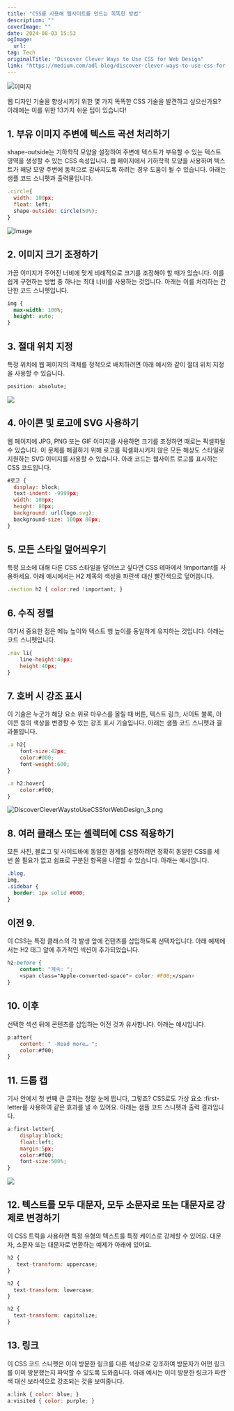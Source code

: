 ```yaml
---
title: "CSS를 사용해 웹사이트를 만드는 똑똑한 방법"
description: ""
coverImage: ""
date: 2024-08-03 15:53
ogImage: 
  url: 
tag: Tech
originalTitle: "Discover Clever Ways to Use CSS for Web Design"
link: "https://medium.com/adl-blog/discover-clever-ways-to-use-css-for-web-design-6b1a3b9f776a"
---
```




![이미지](/assets/img/DiscoverCleverWaystoUseCSSforWebDesign_0.png)

웹 디자인 기술을 향상시키기 위한 몇 가지 똑똑한 CSS 기술을 발견하고 싶으신가요? 아래에는 이를 위한 13가지 쉬운 팁이 있습니다!

## 1. 부유 이미지 주변에 텍스트 곡선 처리하기

shape-outside는 기하학적 모양을 설정하여 주변에 텍스트가 부유할 수 있는 텍스트 영역을 생성할 수 있는 CSS 속성입니다. 웹 페이지에서 기하학적 모양을 사용하며 텍스트가 해당 모양 주변에 동적으로 감싸지도록 하려는 경우 도움이 될 수 있습니다. 아래는 샘플 코드 스니펫과 출력물입니다.

<div class="content-ad"></div>

```js
.circle{
  width: 100px;
  float: left;
  shape-outside: circle(50%);
}
```

![Image](/assets/img/DiscoverCleverWaystoUseCSSforWebDesign_1.png)

## 2. 이미지 크기 조정하기

가끔 이미지가 주어진 너비에 맞게 비례적으로 크기를 조정해야 할 때가 있습니다. 이를 쉽게 구현하는 방법 중 하나는 최대 너비를 사용하는 것입니다. 아래는 이를 처리하는 간단한 코드 스니펫입니다.

<div class="content-ad"></div>

```css
img {
  max-width: 100%;
  height: auto;
}
```

## 3. 절대 위치 지정

특정 위치에 웹 페이지의 객체를 정적으로 배치하려면 아래 예시와 같이 절대 위치 지정을 사용할 수 있습니다.

```css
position: absolute;
```

<div class="content-ad"></div>

<img src="/assets/img/DiscoverCleverWaystoUseCSSforWebDesign_2.png" />

## 4. 아이콘 및 로고에 SVG 사용하기

웹 페이지에 JPG, PNG 또는 GIF 이미지를 사용하면 크기를 조정하면 때로는 픽셀화될 수 있습니다. 이 문제를 해결하기 위해 로고를 픽셀화시키지 않은 모든 해상도 스타일로 지원하는 SVG 이미지를 사용할 수 있습니다. 아래 코드는 웹사이트 로고를 표시하는 CSS 코드입니다.

```js
#로고 {
  display: block;
  text-indent: -9999px;
  width: 100px;
  height: 80px;
  background: url(logo.svg);
  background-size: 100px 80px;
}
```

<div class="content-ad"></div>

## 5. 모든 스타일 덮어씌우기

특정 요소에 대해 다른 CSS 스타일을 덮어쓰고 싶다면 CSS 테마에서 !important를 사용하세요. 아래 예시에서는 H2 제목의 색상을 파란색 대신 빨간색으로 덮어씁니다.

```js
.section h2 { color:red !important; }
```

## 6. 수직 정렬

<div class="content-ad"></div>

여기서 중요한 점은 메뉴 높이와 텍스트 행 높이를 동일하게 유지하는 것입니다. 아래는 코드 스니펫입니다.

```js
.nav li{
    line-height:40px;
    height:40px;
}
```

## 7. 호버 시 강조 표시

이 기술은 누군가 해당 요소 위로 마우스를 올릴 때 버튼, 텍스트 링크, 사이트 블록, 아이콘 등의 색상을 변경할 수 있는 강조 표시 기술입니다. 아래는 샘플 코드 스니펫과 결과물입니다.

<div class="content-ad"></div>

```js
.a h2{
    font-size:42px;
    color:#000;
    font-weight:600;
}

.a h2:hover{
    color:#f00;
}
```

![DiscoverCleverWaystoUseCSSforWebDesign_3.png](/assets/img/DiscoverCleverWaystoUseCSSforWebDesign_3.png)

## 8. 여러 클래스 또는 셀렉터에 CSS 적용하기

모든 사진, 블로그 및 사이드바에 동일한 경계를 설정하려면 정확히 동일한 CSS를 세 번 쓸 필요가 없고 쉼표로 구분된 항목을 나열할 수 있습니다. 아래는 예시입니다.

<div class="content-ad"></div>

```css
.blog,
img,
.sidebar {
  border: 1px solid #000;
}
```

## 이전 9.

이 CSS는 특정 클래스의 각 발생 앞에 컨텐츠를 삽입하도록 선택자입니다. 아래 예제에서는 H2 태그 앞에 추가적인 섹션이 추가되었습니다.

```css
h2:before {
    content: "계속: ";
    <span class="Apple-converted-space"> color: #F00;</span>
}
```

<div class="content-ad"></div>

## 10. 이후

선택한 섹션 뒤에 콘텐츠를 삽입하는 이전 것과 유사합니다. 아래는 예시입니다.

```js
p:after{
    content: " -Read more… ";
    color:#f00;
}
```

## 11. 드롭 캡

<div class="content-ad"></div>

기사 안에서 첫 번째 큰 글자는 정말 눈에 띕니다, 그렇죠? CSS로도 가상 요소 :first-letter를 사용하여 같은 효과를 낼 수 있어요. 아래는 샘플 코드 스니펫과 출력 결과입니다.

```js
a:first-letter{
    display:block;
    float:left;
    margin:5px;
    color:#f00;
    font-size:500%;
}
```

<img src="/assets/img/DiscoverCleverWaystoUseCSSforWebDesign_4.png" />

## 12. 텍스트를 모두 대문자, 모두 소문자로 또는 대문자로 강제로 변경하기

<div class="content-ad"></div>

이 CSS 트릭을 사용하면 특정 유형의 텍스트를 특정 케이스로 강제할 수 있어요. 대문자, 소문자 또는 대문자로 변환하는 예제가 아래에 있어요.

```js
h2 {
   text-transform: uppercase;
}
```

```js
h2 {
  text-transform: lowercase;
}
```

```js
h2 {
  text-transform: capitalize;
}
```

<div class="content-ad"></div>

## 13. 링크

이 CSS 코드 스니펫은 이미 방문한 링크를 다른 색상으로 강조하여 방문자가 어떤 링크를 이미 방문했는지 파악할 수 있도록 도와줍니다. 아래 예시는 이미 방문한 링크가 파란색 대신 보라색으로 강조되는 것을 보여줍니다.

```js
a:link { color: blue; }
a:visited { color: purple; }
```
